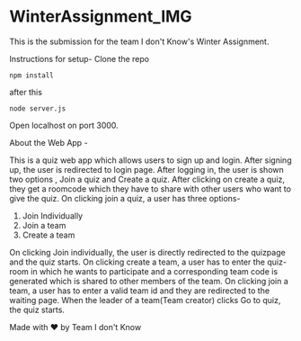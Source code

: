 # WinterAssignment_IMG
This is the submission for the team I don't Know's Winter Assignment.

Instructions for setup-
Clone the repo

```
npm install
```

after this


```
node server.js
```
Open localhost on port 3000.

About the Web App -

This is a quiz web app which allows users to sign up and login. 
After signing up, the user is redirected to login page. After logging in, the user is shown two options , Join a quiz and Create a quiz. After clicking on create a quiz, they get a roomcode which they have to share with other users who want to give the quiz. On clicking join a quiz, a user has three options-
1. Join Individually
2. Join a team
3. Create a team

On clicking Join individually, the user is directly redirected to the quizpage and the quiz starts.
On clicking create a team, a user has to enter the quiz-room in which he wants to participate and a corresponding team code is generated which is shared to other members of the team.
On clicking join a team, a user has to enter a valid team id and they are redirected to the waiting page. When the leader of a team(Team creator) clicks Go to quiz, the quiz starts.


Made with ♥️ by Team I don't Know

